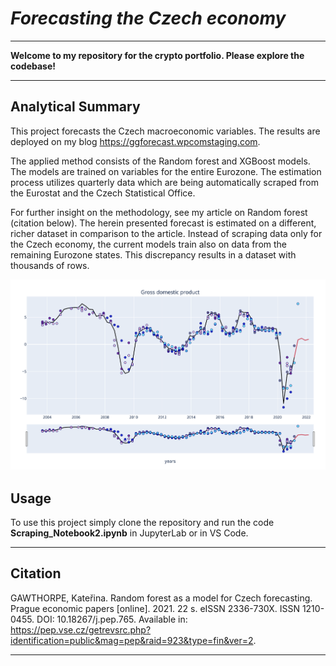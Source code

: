# *Forecasting the Czech economy*
---

**Welcome to my repository for the crypto portfolio. Please explore the codebase!** <br />

---
## Analytical Summary

This project forecasts the Czech macroeconomic variables. The results are deployed on my blog https://ggforecast.wpcomstaging.com.

The applied method consists of the Random forest and XGBoost models. The models are trained on variables for the entire Eurozone. The estimation process utilizes quarterly data which are being automatically scraped from the Eurostat and the Czech Statistical Office.

For further insight on the methodology, see my article on Random forest (citation below). The herein presented forecast is estimated on a different, richer dataset in comparison to the article. Instead of scraping data only for the Czech economy, the current models train also on data from the remaining Eurozone states. This discrepancy results in a dataset with thousands of rows.

![snippet of our code](Images/gdp.png)

## Usage

To use this project simply clone the repository and run the code **Scraping_Notebook2.ipynb** in JupyterLab or in VS Code.

---

## Citation
GAWTHORPE, Kateřina. Random forest as a model for Czech forecasting. Prague economic papers [online]. 2021. 22 s. eISSN 2336-730X. ISSN 1210-0455. DOI: 10.18267/j.pep.765. Available in: https://pep.vse.cz/getrevsrc.php?identification=public&mag=pep&raid=923&type=fin&ver=2.

---



